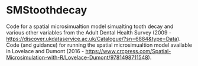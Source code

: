 # SMStoothdecay
Code for a spatial microsimualtion model simualting tooth decay and various other variables from the Adult Dental Health Survey (2009 - https://discover.ukdataservice.ac.uk/Catalogue/?sn=6884&type=Data). Code (and guidance) for running the spatial microsimualtion model available in Lovelace and Dumont (2016 - https://www.crcpress.com/Spatial-Microsimulation-with-R/Lovelace-Dumont/9781498711548). 
